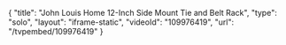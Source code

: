 {
    "title": "John Louis Home 12-Inch Side Mount Tie and Belt Rack",
    "type": "solo",
    "layout": "iframe-static",
    "videoId": "109976419",
    "url": "\/tvpembed\/109976419"
}